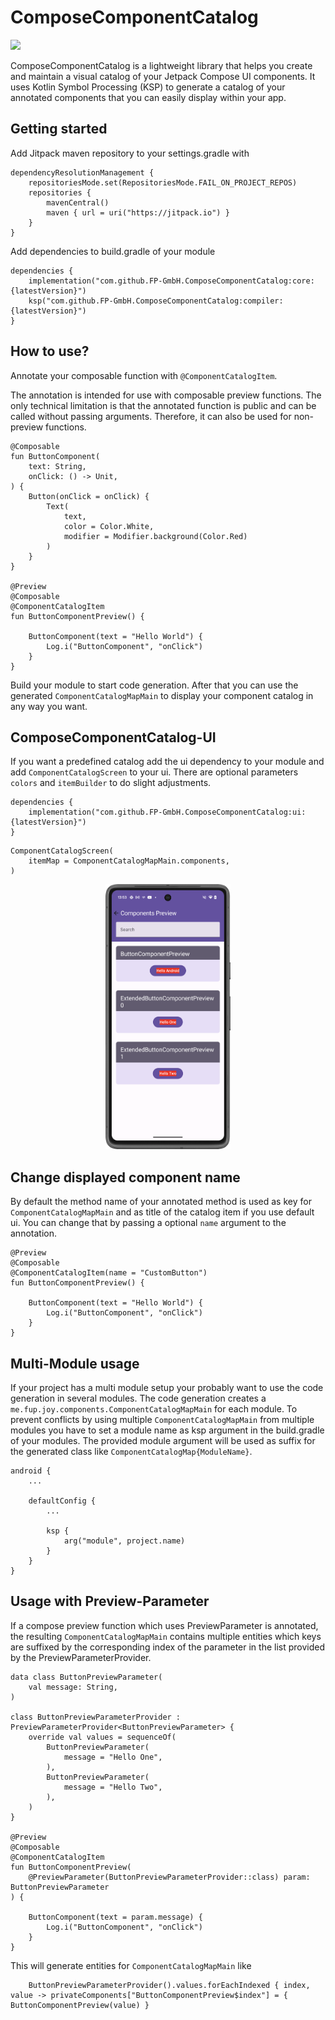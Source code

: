 ComposeComponentCatalog
========

[![](https://jitpack.io/v/FP-GmbH/ComposeComponentCatalog.svg)](https://jitpack.io/#FP-GmbH/ComposeComponentCatalog)

ComposeComponentCatalog is a lightweight library that helps you create and maintain a visual catalog of your Jetpack Compose UI components.
It uses Kotlin Symbol Processing (KSP) to generate a catalog of your annotated components that you can easily display within your app.

Getting started
---------------
Add Jitpack maven repository to your settings.gradle with

```
dependencyResolutionManagement {
	repositoriesMode.set(RepositoriesMode.FAIL_ON_PROJECT_REPOS)
	repositories {
		mavenCentral()
		maven { url = uri("https://jitpack.io") }
	}
}
```
Add dependencies to build.gradle of your module

```
dependencies {
    implementation("com.github.FP-GmbH.ComposeComponentCatalog:core:{latestVersion}")
    ksp("com.github.FP-GmbH.ComposeComponentCatalog:compiler:{latestVersion}")
}
```

How to use?
-----------

Annotate your composable function with `@ComponentCatalogItem`.

The annotation is intended for use with composable preview functions. The only technical limitation is that the annotated function is public and can be called without passing arguments.
Therefore, it can also be used for non-preview functions.

```
@Composable
fun ButtonComponent(
    text: String,
    onClick: () -> Unit,
) {
    Button(onClick = onClick) {
        Text(
            text,
            color = Color.White,
            modifier = Modifier.background(Color.Red)
        )
    }
}

@Preview
@Composable
@ComponentCatalogItem
fun ButtonComponentPreview() {

    ButtonComponent(text = "Hello World") {
        Log.i("ButtonComponent", "onClick")
    }
}
```

Build your module to start code generation. After that you can use the generated `ComponentCatalogMapMain` to display your component catalog in any way you want.

ComposeComponentCatalog-UI
-------------------

If you want a predefined catalog add the ui dependency to your module and add `ComponentCatalogScreen` to your ui. There are optional parameters `colors` and `itemBuilder` to do slight adjustments.

```
dependencies {
    implementation("com.github.FP-GmbH.ComposeComponentCatalog:ui:{latestVersion}")
}
```

```
ComponentCatalogScreen(
    itemMap = ComponentCatalogMapMain.components,
)
```

<p align="center">
    <img src="https://github.com/FP-GmbH/ComposeComponentCatalog/blob/main/preview/ComponentCatalogUi.png?raw=true" alt="catalog preview" width="200"/>
</p>

Change displayed component name
-------------------------------
By default the method name of your annotated method is used as key for `ComponentCatalogMapMain` and as title of the catalog item if you use default ui.
You can change that by passing a optional `name` argument to the annotation.

```
@Preview
@Composable
@ComponentCatalogItem(name = "CustomButton")
fun ButtonComponentPreview() {

    ButtonComponent(text = "Hello World") {
        Log.i("ButtonComponent", "onClick")
    }
}
```

Multi-Module usage
------------------
If your project has a multi module setup your probably want to use the code generation in several modules. The code generation creates a `me.fup.joy.components.ComponentCatalogMapMain` for each module.
To prevent conflicts by using multiple `ComponentCatalogMapMain` from multiple modules you have to set a module name as ksp argument in the build.gradle of your modules.
The provided module argument will be used as suffix for the generated class like `ComponentCatalogMap{ModuleName}`.

```
android {
    ...

    defaultConfig {
        ...

        ksp {
            arg("module", project.name)
        }
    }
}
```

Usage with Preview-Parameter
----------------------------
If a compose preview function which uses PreviewParameter is annotated, the resulting `ComponentCatalogMapMain` contains multiple entities which keys are suffixed by the corresponding
index of the parameter in the list provided by the PreviewParameterProvider.

```
data class ButtonPreviewParameter(
    val message: String,
)

class ButtonPreviewParameterProvider : PreviewParameterProvider<ButtonPreviewParameter> {
    override val values = sequenceOf(
        ButtonPreviewParameter(
            message = "Hello One",
        ),
        ButtonPreviewParameter(
            message = "Hello Two",
        ),
    )
}

@Preview
@Composable
@ComponentCatalogItem
fun ButtonComponentPreview(
    @PreviewParameter(ButtonPreviewParameterProvider::class) param: ButtonPreviewParameter
) {

    ButtonComponent(text = param.message) {
        Log.i("ButtonComponent", "onClick")
    }
}
```

This will generate entities for `ComponentCatalogMapMain` like

```
    ButtonPreviewParameterProvider().values.forEachIndexed { index, value -> privateComponents["ButtonComponentPreview$index"] = { ButtonComponentPreview(value) }
```
